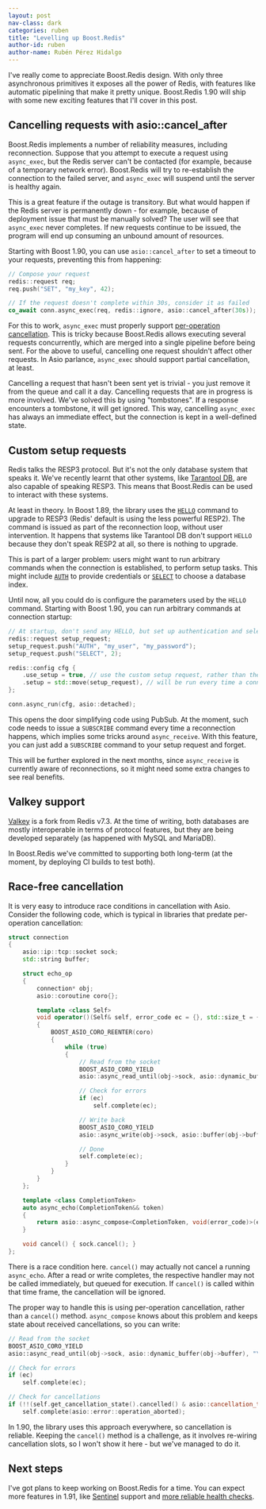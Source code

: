 ```yaml
---
layout: post
nav-class: dark
categories: ruben
title: "Levelling up Boost.Redis"
author-id: ruben
author-name: Rubén Pérez Hidalgo
---
```



I've really come to appreciate Boost.Redis design. With only
three asynchronous primitives it exposes all the power of Redis,
with features like automatic pipelining that make it pretty unique.
Boost.Redis 1.90 will ship with some new exciting features that I'll
cover in this post.

## Cancelling requests with asio::cancel_after

Boost.Redis implements a number of reliability measures, including reconnection.
Suppose that you attempt to execute a request using `async_exec`,
but the Redis server can't be contacted (for example, because of a temporary network error).
Boost.Redis will try to re-establish the connection to the failed server,
and `async_exec` will suspend until the server is healthy again.

This is a great feature if the outage is transitory. But what would happen if
the Redis server is permanently down - for example, because of deployment issue that
must be manually solved? The user will see that `async_exec` never completes.
If new requests continue to be issued, the program will end up consuming an
unbound amount of resources.

Starting with Boost 1.90, you can use `asio::cancel_after` to set
a timeout to your requests, preventing this from happening:

```cpp
// Compose your request
redis::request req;
req.push("SET", "my_key", 42);

// If the request doesn't complete within 30s, consider it as failed
co_await conn.async_exec(req, redis::ignore, asio::cancel_after(30s));
```

For this to work, `async_exec` must properly support
[per-operation cancellation](https://www.boost.org/doc/libs/latest/doc/html/boost_asio/overview/core/cancellation.html).
This is tricky because Boost.Redis allows executing several requests concurrently,
which are merged into a single pipeline before being sent.
For the above to useful, cancelling one request shouldn't affect other requests.
In Asio parlance, `async_exec` should support partial cancellation, at least.

Cancelling a request that hasn't been sent yet is trivial - you just remove it from
the queue and call it a day. Cancelling requests that are in progress is more involved.
We've solved this by using "tombstones". If a response encounters a tombstone,
it will get ignored. This way, cancelling `async_exec` has always an immediate
effect, but the connection is kept in a well-defined state.


## Custom setup requests

Redis talks the RESP3 protocol. But it's not the only database system that speaks it.
We've recently learnt that other systems, like [Tarantool DB](https://www.tarantool.io/en/tarantooldb/),
are also capable of speaking RESP3. This means that Boost.Redis can be used to
interact with these systems.

At least in theory. In Boost 1.89, the library uses the [`HELLO`](https://redis.io/docs/latest/commands/hello/)
command to upgrade to RESP3 (Redis' default is using the less powerful RESP2).
The command is issued as part of the reconnection loop, without user intervention.
It happens that systems like Tarantool DB don't support `HELLO` because they
don't speak RESP2 at all, so there is nothing to upgrade.

This is part of a larger problem: users might want to run arbitrary commands
when the connection is established, to perform setup tasks.
This might include [`AUTH`](https://redis.io/docs/latest/commands/auth/) to provide
credentials or [`SELECT`](https://redis.io/docs/latest/commands/select/) to choose
a database index.

Until now, all you could do is configure the parameters used by the `HELLO` command.
Starting with Boost 1.90, you can run arbitrary commands at connection startup:

```cpp
// At startup, don't send any HELLO, but set up authentication and select a database
redis::request setup_request;
setup_request.push("AUTH", "my_user", "my_password");
setup_request.push("SELECT", 2);

redis::config cfg {
    .use_setup = true, // use the custom setup request, rather than the default HELLO command
    .setup = std::move(setup_request), // will be run every time a connection is established
};

conn.async_run(cfg, asio::detached);
```

This opens the door simplifying code using PubSub. At the moment, such code needs
to issue a `SUBSCRIBE` command every time a reconnection happens, which implies
some tricks around `async_receive`. With this feature, you can just add a `SUBSCRIBE`
command to your setup request and forget.

This will be further explored in the next months, since `async_receive` is currently
aware of reconnections, so it might need some extra changes to see real benefits.


## Valkey support

[Valkey](https://valkey.io/) is a fork from Redis v7.3. At the time of writing,
both databases are mostly interoperable in terms of protocol features, but
they are being developed separately (as happened with MySQL and MariaDB).

In Boost.Redis we've committed to supporting both long-term
(at the moment, by deploying CI builds to test both).


## Race-free cancellation

It is very easy to introduce race conditions in cancellation with Asio.
Consider the following code, which is typical in libraries that
predate per-operation cancellation:

```cpp
struct connection
{
    asio::ip::tcp::socket sock;
    std::string buffer;

    struct echo_op
    {
        connection* obj;
        asio::coroutine coro{};

        template <class Self>
        void operator()(Self& self, error_code ec = {}, std::size_t = {})
        {
            BOOST_ASIO_CORO_REENTER(coro)
            {
                while (true)
                {
                    // Read from the socket
                    BOOST_ASIO_CORO_YIELD
                    asio::async_read_until(obj->sock, asio::dynamic_buffer(obj->buffer), "\n", std::move(self));

                    // Check for errors
                    if (ec)
                        self.complete(ec);

                    // Write back
                    BOOST_ASIO_CORO_YIELD
                    asio::async_write(obj->sock, asio::buffer(obj->buffer), std::move(self));

                    // Done
                    self.complete(ec);
                }
            }
        }
    };

    template <class CompletionToken>
    auto async_echo(CompletionToken&& token)
    {
        return asio::async_compose<CompletionToken, void(error_code)>(echo_op{this}, token, sock);
    }

    void cancel() { sock.cancel(); }
};
```

There is a race condition here. `cancel()` may actually not cancel a running `async_echo`.
After a read or write completes, the respective handler may not be called immediately,
but queued for execution. If `cancel()` is called within that time frame, the cancellation
will be ignored.

The proper way to handle this is using per-operation cancellation, rather than a `cancel()` method.
`async_compose` knows about this problem and keeps state about received cancellations, so you can write:

```cpp
// Read from the socket
BOOST_ASIO_CORO_YIELD
asio::async_read_until(obj->sock, asio::dynamic_buffer(obj->buffer), "\n", std::move(self));

// Check for errors
if (ec)
    self.complete(ec);

// Check for cancellations
if (!!(self.get_cancellation_state().cancelled() & asio::cancellation_type_t::terminal))
    self.complete(asio::error::operation_aborted);
```

In 1.90, the library uses this approach everywhere, so cancellation is reliable.
Keeping the `cancel()` method is a challenge, as it involves re-wiring cancellation
slots, so I won't show it here - but we've managed to do it.


## Next steps

I've got plans to keep working on Boost.Redis for a time. You can expect
more features in 1.91, like [Sentinel](https://redis.io/docs/latest/operate/oss_and_stack/management/sentinel/)
support and [more reliable health checks](https://github.com/boostorg/redis/issues/104).
